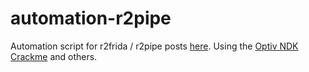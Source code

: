 # automation-r2pipe

Automation script for r2frida / r2pipe posts [here](https://n0psn0ps.github.io/2024/03/10/Native-and-Automation-Using-r2frida-and-r2pipe/). Using the [Optiv NDK Crackme](https://github.com/optiv/android-ndk-crackme) and others.
